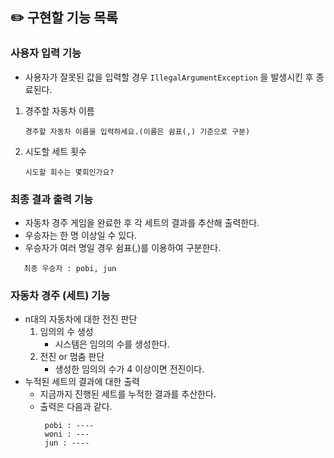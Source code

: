 ## ✏️ 구현할 기능 목록
### 사용자 입력 기능
- 사용자가 잘못된 값을 입력할 경우 `IllegalArgumentException` 을 발생시킨 후 종료된다.
1. 경주할 자동차 이름
      ```
      경주할 자동차 이름을 입력하세요.(이름은 쉼표(,) 기준으로 구분)
      ``` 
2. 시도할 세트 횟수
      ```
      시도할 회수는 몇회인가요?
      ``` 

### 최종 결과 출력 기능
- 자동차 경주 게임을 완료한 후 각 세트의 결과를 추산해 출력한다. 
- 우승자는 한 명 이상일 수 있다.
- 우승자가 여러 명일 경우 쉼표(,)를 이용하여 구분한다.
```
   최종 우승자 : pobi, jun
``` 

### 자동차 경주 (세트) 기능
- n대의 자동차에 대한 전진 판단
   1. 임의의 수 생성
      - 시스템은 임의의 수를 생성한다.
   2. 전진 or 멈춤 판단
      - 생성한 임의의 수가 4 이상이면 전진이다.
- 누적된 세트의 결과에 대한 출력
    - 지금까지 진행된 세트를 누적한 결과를 추산한다.
    - 출력은 다음과 같다. 
      ```
       pobi : ----
       woni : ---
       jun : ----
      ```